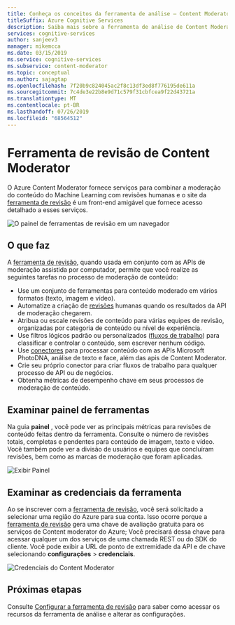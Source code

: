 ```yaml
---
title: Conheça os conceitos da ferramenta de análise – Content Moderator
titleSuffix: Azure Cognitive Services
description: Saiba mais sobre a ferramenta de análise de Content Moderator, um site que coordena um esforço combinado de moderação de reavaliação de ia e análise humana.
services: cognitive-services
author: sanjeev3
manager: mikemcca
ms.date: 03/15/2019
ms.service: cognitive-services
ms.subservice: content-moderator
ms.topic: conceptual
ms.author: sajagtap
ms.openlocfilehash: 7f20b9c824045ac2f8c13df3ed8f776195de611a
ms.sourcegitcommit: 7c4de3e22b8e9d71c579f31cbfcea9f22d43721a
ms.translationtype: MT
ms.contentlocale: pt-BR
ms.lasthandoff: 07/26/2019
ms.locfileid: "68564512"
---
```

# <a name="content-moderator-review-tool"></a>Ferramenta de revisão de Content Moderator

O Azure Content Moderator fornece serviços para combinar a moderação do conteúdo do Machine Learning com revisões humanas e o site da [ferramenta de revisão](https://contentmoderator.cognitive.microsoft.com) é um front-end amigável que fornece acesso detalhado a esses serviços.

![O painel de ferramentas de revisão em um navegador](./images/0-dashboard.png)

## <a name="what-it-does"></a>O que faz

A [ferramenta de revisão](https://contentmoderator.cognitive.microsoft.com), quando usada em conjunto com as APIs de moderação assistida por computador, permite que você realize as seguintes tarefas no processo de moderação de conteúdo:

- Use um conjunto de ferramentas para conteúdo moderado em vários formatos (texto, imagem e vídeo).
- Automatize a criação de [revisões](../review-api.md#reviews) humanas quando os resultados da API de moderação chegarem.
- Atribua ou escale revisões de conteúdo para várias equipes de revisão, organizadas por categoria de conteúdo ou nível de experiência.
- Use filtros lógicos padrão ou personalizados ([fluxos de trabalho](../review-api.md#workflows)) para classificar e controlar o conteúdo, sem escrever nenhum código.
- Use [conectores](./configure.md#connectors) para processar conteúdo com as APIs Microsoft PhotoDNA, análise de texto e face, além das apis de Content Moderator.
- Crie seu próprio conector para criar fluxos de trabalho para qualquer processo de API ou de negócios.
- Obtenha métricas de desempenho chave em seus processos de moderação de conteúdo.

## <a name="review-tool-dashboard"></a>Examinar painel de ferramentas

Na guia **painel** , você pode ver as principais métricas para revisões de conteúdo feitas dentro da ferramenta. Consulte o número de revisões totais, completas e pendentes para conteúdo de imagem, texto e vídeo. Você também pode ver a divisão de usuários e equipes que concluíram revisões, bem como as marcas de moderação que foram aplicadas.

![Exibir Painel](images/0-dashboard.png)

## <a name="review-tool-credentials"></a>Examinar as credenciais da ferramenta

Ao se inscrever com a [ferramenta de revisão](https://contentmoderator.cognitive.microsoft.com), você será solicitado a selecionar uma região do Azure para sua conta. Isso ocorre porque a [ferramenta de revisão](https://contentmoderator.cognitive.microsoft.com) gera uma chave de avaliação gratuita para os serviços de Content moderator do Azure; Você precisará dessa chave para acessar qualquer um dos serviços de uma chamada REST ou do SDK do cliente. Você pode exibir a URL de ponto de extremidade da API e de chave selecionando **configurações** > **credenciais**.

![Credenciais do Content Moderator](images/settings-6-credentials.png)

## <a name="next-steps"></a>Próximas etapas

Consulte [Configurar a ferramenta de revisão](./configure.md) para saber como acessar os recursos da ferramenta de análise e alterar as configurações.